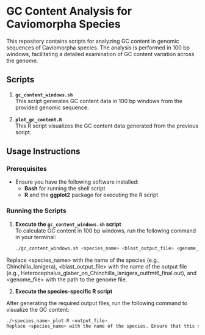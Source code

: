 # GC Content Analysis for Caviomorpha Species

This repository contains scripts for analyzing GC content in genomic sequences of Caviomorpha species. The analysis is performed in 100 bp windows, facilitating a detailed examination of GC content variation across the genome.

## Scripts

1. **`gc_content_windows.sh`**  
   This script generates GC content data in 100 bp windows from the provided genomic sequence. 

2. **`plot_gc_content.R`**  
   This R script visualizes the GC content data generated from the previous script.

## Usage Instructions

### Prerequisites

- Ensure you have the following software installed:
  - **Bash** for running the shell script
  - **R** and the **ggplot2** package for executing the R script

### Running the Scripts

1. **Execute the `gc_content_windows.sh` script**  
   To calculate GC content in 100 bp windows, run the following command in your terminal:

   ```bash
   ./gc_content_windows.sh <species_name> <blast_output_file> <genome_file>
Replace <species_name> with the name of the species (e.g., Chinchilla_lanigera), <blast_output_file> with the name of the output file (e.g., Heterocephalus_glaber_on_Chinchilla_lanigera_outfmt6_final.out), and <genome_file> with the path to the genome file.

2. **Execute the species-specific R script**

After generating the required output files, run the following command to visualize the GC content:

```bash
./<species_name>_plot.R <output_file>
Replace <species_name> with the name of the species. Ensure that this script is run in the same directory where both <species_name>_gcpcnt.bed and <species_name>_absolute_lengths.txt files are located. This will create a PDF plot named <species_name>_gccontent_plot.pdf. 

